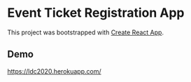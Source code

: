 # Event Ticket Registration App
This project was bootstrapped with [Create React App](https://github.com/facebookincubator/create-react-app).

## Demo
https://ldc2020.herokuapp.com/
